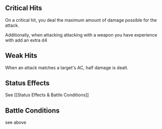 ## Critical Hits
On a critical hit, you deal the maximum amount of damage possible for the attack. 

Additionally, when attacking attacking with a weapon you have experience with add an extra d4

## Weak Hits
When an attack matches a target's AC, half damage is dealt. 

##

## Status Effects
See [[Status Effects & Battle Conditions]]

## Battle Conditions
see above
